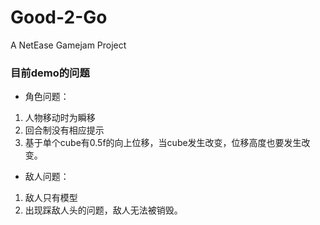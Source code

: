 # Good-2-Go
A NetEase Gamejam Project

### 目前demo的问题

* 角色问题：
1. 人物移动时为瞬移
2. 回合制没有相应提示
3. 基于单个cube有0.5f的向上位移，当cube发生改变，位移高度也要发生改变。

* 敌人问题：
1. 敌人只有模型
2. 出现踩敌人头的问题，敌人无法被销毁。
